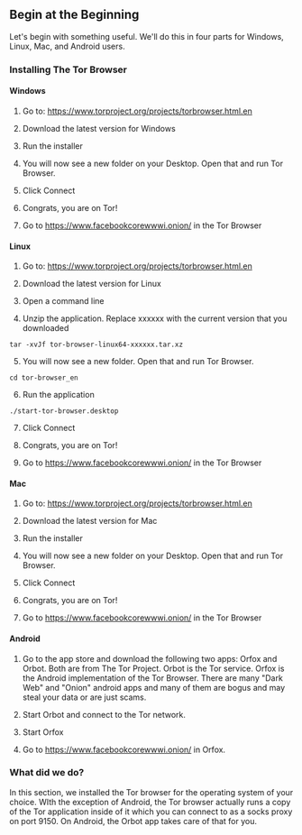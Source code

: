 ## Begin at the Beginning

Let's begin with something useful. We'll do this in four parts for Windows, Linux, Mac, and Android users.

### Installing The Tor Browser

#### Windows

1. Go to: https://www.torproject.org/projects/torbrowser.html.en

2. Download the latest version for Windows

3. Run the installer

4. You will now see a new folder on your Desktop. Open that and run Tor Browser.

5. Click Connect

6. Congrats, you are on Tor!

7. Go to https://www.facebookcorewwwi.onion/ in the Tor Browser

#### Linux

1. Go to: https://www.torproject.org/projects/torbrowser.html.en

2. Download the latest version for Linux

3. Open a command line

4. Unzip the application. Replace xxxxxx with the current version that you downloaded

`tar -xvJf tor-browser-linux64-xxxxxx.tar.xz`

5. You will now see a new folder. Open that and run Tor Browser.

`cd tor-browser_en`

6. Run the application

`./start-tor-browser.desktop`

7. Click Connect

8. Congrats, you are on Tor!

9. Go to https://www.facebookcorewwwi.onion/ in the Tor Browser

#### Mac

1. Go to: https://www.torproject.org/projects/torbrowser.html.en

2. Download the latest version for Mac

3. Run the installer

4. You will now see a new folder on your Desktop. Open that and run Tor Browser.

5. Click Connect

6. Congrats, you are on Tor!

7. Go to https://www.facebookcorewwwi.onion/ in the Tor Browser

#### Android

1. Go to the app store and download the following two apps: Orfox 
   and Orbot. Both are from The Tor Project. Orbot is the Tor service. Orfox is the Android implementation of the Tor Browser. There are many "Dark Web" and "Onion" android apps and many of them are bogus and may steal your data or are just scams.

2. Start Orbot and connect to the Tor network.

3. Start Orfox

4. Go to https://www.facebookcorewwwi.onion/ in Orfox.



### What did we do?

In this section, we installed the Tor browser for the operating system of your choice. WIth the exception of Android, the Tor browser actually runs a copy of the Tor application inside of it which you can connect to as a socks proxy on port 9150. On Android, the Orbot app takes care of that for you.






